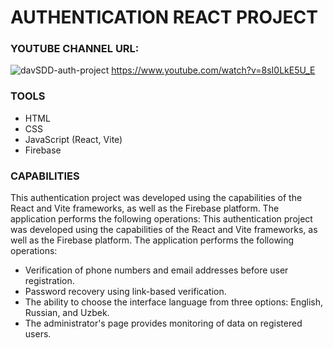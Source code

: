 # AUTHENTICATION REACT PROJECT

### YOUTUBE CHANNEL URL:
![davSDD-auth-project](https://github.com/DavlatbekRabbimov/Authentication-react-project/assets/110993036/c57ea529-8b1c-4682-95fd-0cda75d7b63e) https://www.youtube.com/watch?v=8sI0LkE5U_E

### TOOLS
- HTML
- CSS
- JavaScript (React, Vite)
- Firebase
  
### CAPABILITIES
This authentication project was developed using the capabilities of the React and Vite frameworks, as well as the Firebase platform. 
The application performs the following operations:
This authentication project was developed using the capabilities of the React and Vite frameworks, as well as the Firebase platform. The application performs the following operations:

- Verification of phone numbers and email addresses before user registration.
- Password recovery using link-based verification.
- The ability to choose the interface language from three options: English, Russian, and Uzbek.
- The administrator's page provides monitoring of data on registered users.
